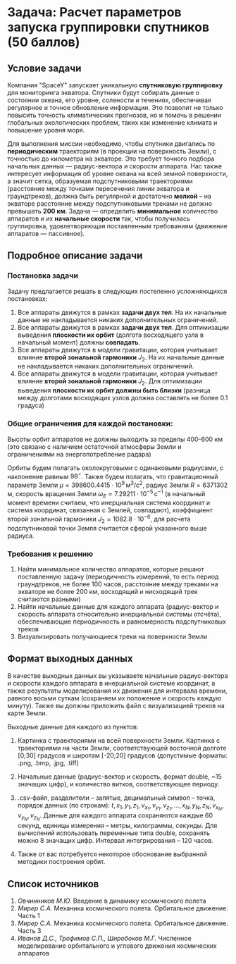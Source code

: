 # **Задача: Расчет параметров запуска группировки спутников (50 баллов)**

## **Условие задачи**

Компания "SpaceY" запускает уникальную **спутниковую группировку** для мониторинга экватора. Спутники будут собирать данные о состоянии океана, его уровне, солености и течениях, обеспечивая регулярное и точное обновление информации. Это позволит не только повысить точность климатических прогнозов, но и помочь в решении глобальных экологических проблем, таких как изменение климата и повышение уровня моря.

Для выполнения миссии необходимо, чтобы спутники двигались по **периодическим** траекториям (в проекции на поверхность Земли), с точностью до километра на экваторе. Это требует точного подбора начальных данных — радиус-вектора и скорости аппарата. Нас также интересует информация об уровне океана на всей земной поверхности, а значит сетка, образуемая подспутниковыми траекториями (расстояние между точками пересечения линии экватора и граундтреков), должна быть регулярной  и достаточно **мелкой** – на экваторе расстояние между подспутниковыми треками не должно превышать **200 км**. Задача — определить **минимальное** количество аппаратов и их **начальные скорости** так, чтобы получилась группировка, удовлетворяющая поставленным требованиям (движение аппаратов — пассивное).


## **Подробное описание задачи**

### **Постановка задачи**
Задачу предлагается решать в следующих постепенно усложняющихся постановках:
1. Все аппараты движутся в рамках **задачи двух тел**. На их начальные данные не накладывается никаких дополнительных ограничений.
2. Все аппараты движутся в рамках **задачи двух тел**. Для оптимизации выведения **плоскости их орбит** (долгота восходящего узла в начальный момент) должны **совпадать**.
3. Все аппараты движутся в модели гравитации, которая учитывает влияние **второй зональной гармоники** $J_2$. На их начальные данные не накладывается никаких дополнительных ограничений.
4. Все аппараты движутся в модели гравитации, которая учитывает влияние **второй зональной гармоники** $J_2$. Для оптимизации выведения **плоскости их орбит должны быть близки** (разница между долготами восходящих узлов должна составлять не более 0.1 градуса)

### **Общие ограничения для каждой постановки:**

Высоты орбит аппаратов не должны выходить за пределы 400-600 км (это связано с наличием остаточной атмосферы Земли и ограничениями на энергопотребление радара)

Орбиты будем полагать околокруговыми с одинаковыми радиусами, с наклонение равным $98^{\circ}$. Также будем полагать, что гравитационный параметр Земли $\mu=398600.4415 \cdot 10^9\, \text{м}^3/\text{с}^2$, радиус Земли $R = 6371302 \, \text{м}$, скорость вращения Земли $\omega_E = 7.29211\cdot 10^{-5} \, \text{c}^{-1}$ (в начальный момент времени считаем, что инерциальная система координат и система координат, связанная с Землей, совпадают), коэффициент второй зональной гармоники $J_2 = 1082.8\cdot 10^{-6}$, для расчета подспутниковой точки Земля считается сферой указанного выше радиуса. 

### **Требования к решению**

1. Найти минимальное количество аппаратов, которые решают поставленную задачу (периодичность измерений, то есть период граундтреков, не более 100 часов, расстояние между треками на экваторе не более 200 км, восходящий и нисходящий трек считаются разными)
2. Найти начальные данные для каждого аппарата (радиус-вектор и скорость аппарата относительно инерциальной системы отсчёта), обеспечивающие периодичность и равномерность подспутниковых треков
3. Визуализировать получающиеся треки на поверхности Земли

## **Формат выходных данных**

В качестве выходных данных вы указываете начальные радиус-вектора и скорости каждого аппарата в инерциальной системе координат, а также результаты моделирования их движения для интервала времени, равного восьми суткам (сохраняем их положение и скорость каждую минуту). Также вы должны приложить файл с визуализацией треков на карте Земли. 

Выходные данные для каждого из пунктов:

1. Картинка с траекториями на всей поверхности Земли. Картинка с траекториями на части Земли, соответствующей восточной долготе [0;30] градусов и широтам [-20;20] градусов (допустимые форматы: .png, .bmp, .jpg, .tiff)

2. Начальные данные (радиус-вектор и скорость, формат double, ~15 значащих цифр), и количество витков, соответствующее периоду. 

3. .csv-файл, разделители – запятые, децимальный символ – точка, порядок данных (по строкам): $t, x_1, y_1, z_1, v_{x_1}, v_{y_1}, v_{z_1}, \dots, x_N, y_N, z_N, v_{x_N}, v_{y_N}, v_{z_N}$. Данные для каждого аппарата сохраняются каждые 60 секунд, единицы измерения – метры, килограммы, секунды. Для вычислений использовать переменные типа double, сохранять можно 8 значащих цифр. Интервал интегрирования – 120 часов.

4. Также от вас потребуется некоторое обоснование выбранной методики построения орбит.

## **Список источников**

1. *Овчинников М.Ю.* Введение в динамику космического полета
2. *Мирер С.А.* Механика космического полета. Орбитальное движение. Часть 1
3. *Мирер С.А.* Механика космического полета. Орбитальное движение. Часть 3
4. *Иванов Д.С., Трофимов С.П., Широбоков М.Г.* Численное моделирование орбитального и
углового движения космических аппаратов